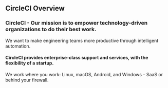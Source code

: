 ## CircleCI Overview

### CircleCI - Our mission is to empower technology-driven organizations to do their best work.
We want to make engineering teams more productive through intelligent automation.

#### CircleCI provides enterprise-class support and services, with the flexibility of a startup.
We work where you work: Linux, macOS, Android, and Windows - SaaS or behind your firewall.
